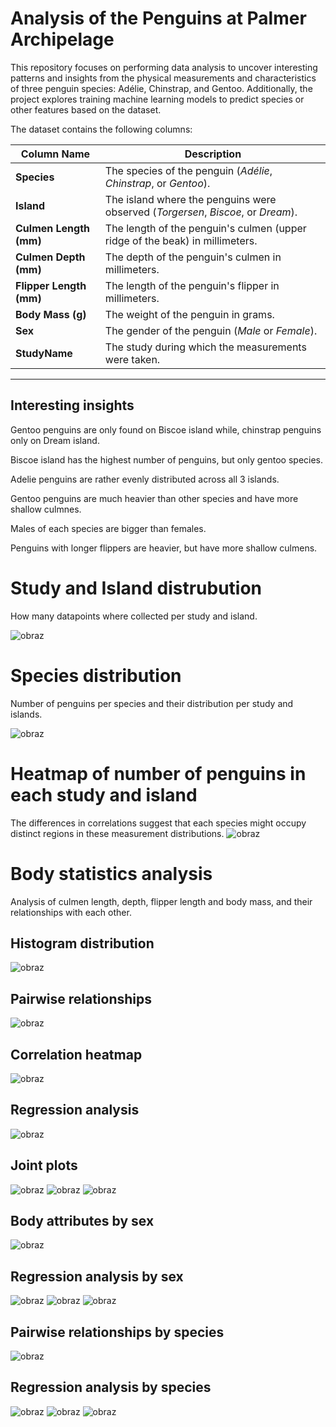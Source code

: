# Analysis of the Penguins at Palmer Archipelage
This repository focuses on performing data analysis to uncover interesting patterns and insights from the physical measurements and characteristics of three penguin species: Adélie, Chinstrap, and Gentoo. Additionally, the project explores training machine learning models to predict species or other features based on the dataset.

The dataset contains the following columns:



| Column Name             | Description                                                                     |
|-------------------------|---------------------------------------------------------------------------------|
| **Species**             | The species of the penguin (*Adélie*, *Chinstrap*, or *Gentoo*).               |
| **Island**              | The island where the penguins were observed (*Torgersen*, *Biscoe*, or *Dream*).|
| **Culmen Length (mm)**  | The length of the penguin's culmen (upper ridge of the beak) in millimeters.    |
| **Culmen Depth (mm)**   | The depth of the penguin's culmen in millimeters.                              |
| **Flipper Length (mm)** | The length of the penguin's flipper in millimeters.                            |
| **Body Mass (g)**       | The weight of the penguin in grams.                                            |
| **Sex**                 | The gender of the penguin (*Male* or *Female*).                                |
| **StudyName**           | The study during which the measurements were taken.                           |

---
## Interesting insights
Gentoo penguins are only found on Biscoe island while, chinstrap penguins only on Dream island.

Biscoe island has the highest number of penguins, but only gentoo species.

Adelie penguins are rather evenly distributed across all 3 islands.

Gentoo penguins are much heavier than other species and have more shallow culmnes.

Males of each species are bigger than females.

Penguins with longer flippers are heavier, but have more shallow culmens.
# Study and Island distrubution
How many datapoints where collected per study and island.

![obraz](https://github.com/user-attachments/assets/a9be2493-276b-43ab-8090-b5470acef43a)

# Species distribution
Number of penguins per species and their distribution per study and islands.

![obraz](https://github.com/user-attachments/assets/94cd701d-7420-4350-bda5-72d6fcaa325c)

# Heatmap of number of penguins in each study and island
The differences in correlations suggest that each species might occupy distinct regions in these measurement distributions.
![obraz](https://github.com/user-attachments/assets/01dbc70b-827c-425e-b5f6-e1e531d9e734)

# Body statistics analysis
Analysis of culmen length, depth, flipper length and body mass, and their relationships with each other.

## Histogram distribution
![obraz](https://github.com/user-attachments/assets/34303b7a-82db-4992-addb-0db37b6818f5)

## Pairwise relationships
![obraz](https://github.com/user-attachments/assets/bcd884cc-b70f-46dc-bf22-42898137ecfb)

## Correlation heatmap
![obraz](https://github.com/user-attachments/assets/9c60fcb7-55f9-40d9-bc74-01f836f93b86)

## Regression analysis
![obraz](https://github.com/user-attachments/assets/0f7fad30-22f3-43dc-bc29-bf0125c5bbce)

## Joint plots
![obraz](https://github.com/user-attachments/assets/8a924d7e-67d9-45b2-8738-4024326a3aca)
![obraz](https://github.com/user-attachments/assets/b1c2a46e-8b93-45f8-ba03-f45ed76e801e)
![obraz](https://github.com/user-attachments/assets/131d55ae-f98d-4d52-93aa-17660405000c)

## Body attributes by sex 
![obraz](https://github.com/user-attachments/assets/d5316c66-155a-4cec-8728-6ce9ef7fb1c4)

## Regression analysis by sex
![obraz](https://github.com/user-attachments/assets/55d4e6c6-546b-4c5c-8a09-72afcb1e8693)
![obraz](https://github.com/user-attachments/assets/f2b43588-cd26-44b2-883a-05427c307d72)
![obraz](https://github.com/user-attachments/assets/ed9a37bf-46b9-40a4-87c8-72521cb4d6ed)

## Pairwise relationships by species
![obraz](https://github.com/user-attachments/assets/fbfafffb-83e9-4b97-9c5f-a32cfd3f46f1)


## Regression analysis by species
![obraz](https://github.com/user-attachments/assets/485f089b-5682-45e1-abfa-52481aeca1cf)
![obraz](https://github.com/user-attachments/assets/f91dbef8-04f0-43fb-9107-99333999d5a1)
![obraz](https://github.com/user-attachments/assets/aff6c65a-96ca-4ad9-9ce0-86dd6aa12562)

